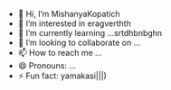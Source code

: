 - 👋 Hi, I’m MishanyaKopatich
- 👀 I’m interested in eragverthth
- 🌱 I’m currently learning ...srtdhbnbghn
- 💞️ I’m looking to collaborate on ...
- 📫 How to reach me ...
- 😄 Pronouns: ...
- ⚡ Fun fact: yamakasi|||)
<!---
MishanyaKopatich/MishanyaKopatich is a ✨ special ✨ repository because its `README.md` (this file) appears on your GitHub profile.
You can click the Preview link to take a look at your changes.
